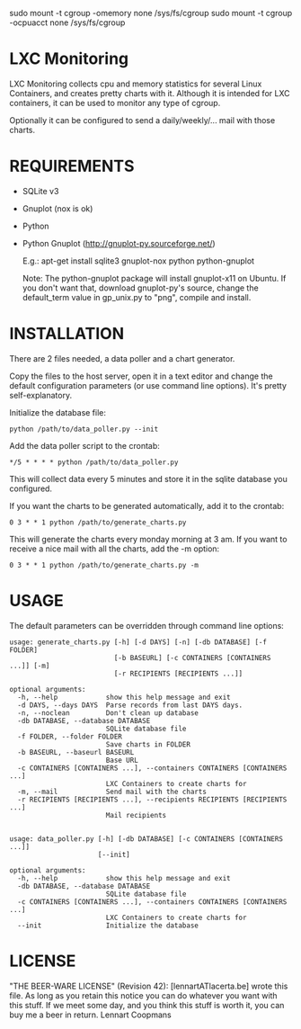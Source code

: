sudo mount -t cgroup -omemory none /sys/fs/cgroup
sudo mount -t cgroup -ocpuacct none /sys/fs/cgroup

LXC Monitoring
=======
LXC Monitoring collects cpu and memory statistics for several Linux Containers,
and creates pretty charts with it. Although it is intended for LXC containers,
it can be used to monitor any type of cgroup.

Optionally it can be configured to send a daily/weekly/... mail with those
charts.


REQUIREMENTS
=======
* SQLite v3
* Gnuplot (nox is ok)
* Python
* Python Gnuplot (http://gnuplot-py.sourceforge.net/)

  E.g.:
  apt-get install sqlite3 gnuplot-nox python python-gnuplot
  
  Note:
  The python-gnuplot package will install gnuplot-x11 on Ubuntu. If you don't
  want that, download gnuplot-py's source, change the default_term value in
  gp_unix.py to "png", compile and install.


INSTALLATION
=======
There are 2 files needed, a data poller and a chart generator.

Copy the files to the host server, open it in a text editor and change the
default configuration parameters (or use command line options). It's pretty
self-explanatory.

Initialize the database file:

	python /path/to/data_poller.py --init

Add the data poller script to the crontab:

	*/5 * * * * python /path/to/data_poller.py

This will collect data every 5 minutes and store it in the sqlite database you
configured.

If you want the charts to be generated automatically, add it to the crontab:

	0 3 * * 1 python /path/to/generate_charts.py

This will generate the charts every monday morning at 3 am. If you want to 
receive a nice mail with all the charts, add the -m option:

	0 3 * * 1 python /path/to/generate_charts.py -m

USAGE
=======
The default parameters can be overridden through command line options:

	usage: generate_charts.py [-h] [-d DAYS] [-n] [-db DATABASE] [-f FOLDER]
	                          [-b BASEURL] [-c CONTAINERS [CONTAINERS ...]] [-m]
	                          [-r RECIPIENTS [RECIPIENTS ...]]
	
	optional arguments:
	  -h, --help            show this help message and exit
	  -d DAYS, --days DAYS  Parse records from last DAYS days.
	  -n, --noclean         Don't clean up database
	  -db DATABASE, --database DATABASE
	                        SQLite database file
	  -f FOLDER, --folder FOLDER
	                        Save charts in FOLDER
	  -b BASEURL, --baseurl BASEURL
	                        Base URL
	  -c CONTAINERS [CONTAINERS ...], --containers CONTAINERS [CONTAINERS ...]
	                        LXC Containers to create charts for
	  -m, --mail            Send mail with the charts
	  -r RECIPIENTS [RECIPIENTS ...], --recipients RECIPIENTS [RECIPIENTS ...]
	                        Mail recipients
	

	usage: data_poller.py [-h] [-db DATABASE] [-c CONTAINERS [CONTAINERS ...]]
	                      [--init]
	
	optional arguments:
	  -h, --help            show this help message and exit
	  -db DATABASE, --database DATABASE
	                        SQLite database file
	  -c CONTAINERS [CONTAINERS ...], --containers CONTAINERS [CONTAINERS ...]
	                        LXC Containers to create charts for
	  --init                Initialize the database
	
	  
LICENSE
=======
"THE BEER-WARE LICENSE" (Revision 42):
[lennartATlacerta.be] wrote this file. As long as you retain this notice you
can do whatever you want with this stuff. If we meet some day, and you think
this stuff is worth it, you can buy me a beer in return. Lennart Coopmans
